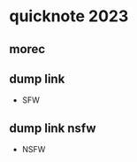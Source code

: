 # quicknote 2023



## morec


## dump link


- SFW


















































## dump link nsfw



- NSFW


























